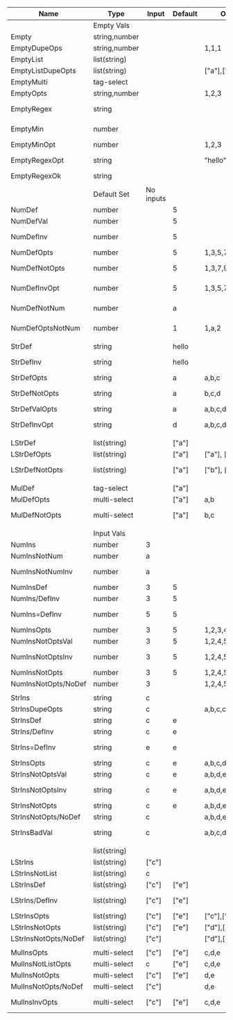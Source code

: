 | Name                 | Type          | Input     | Default | Options           | Validation | -> | Output | Optional | Error        |
|----------------------|---------------|-----------|---------|-------------------|------------|----|--------|----------|--------------|
|                      | Empty Vals    |           |         |                   |            |    |        |          |              |
| Empty                | string,number |           |         |                   |            |    | ""     | false    |              |
| EmptyDupeOps         | string,number |           |         | 1,1,1             |            |    |        |          | unique       |
| EmptyList            | list(string)  |           |         |                   |            |    | ""     | false    |              |
| EmptyListDupeOpts    | list(string)  |           |         | ["a"],["a"]       |            |    |        |          | unique       |
| EmptyMulti           | tag-select    |           |         |                   |            |    | ""     | false    |              |
| EmptyOpts            | string,number |           |         | 1,2,3             |            |    | ""     | false    |              |
| EmptyRegex           | string        |           |         |                   | world      |    |        |          | regex error  |
| EmptyMin             | number        |           |         |                   | 1-10       |    |        |          | 1 <  < 10    |
| EmptyMinOpt          | number        |           |         | 1,2,3             | 2-5        |    |        |          | 2 <  < 5     |
| EmptyRegexOpt        | string        |           |         | "hello","goodbye" | goodbye    |    |        |          | regex error  |
| EmptyRegexOk         | string        |           |         |                   | .*         |    | ""     | false    |              |
|                      |               |           |         |                   |            |    |        |          |              |
|                      | Default Set   | No inputs |         |                   |            |    |        |          |              |
| NumDef               | number        |           | 5       |                   |            |    | 5      | true     |              |
| NumDefVal            | number        |           | 5       |                   | 3-7        |    | 5      | true     |              |
| NumDefInv            | number        |           | 5       |                   | 10-        |    |        |          | 10 < 5 < 0   |
| NumDefOpts           | number        |           | 5       | 1,3,5,7           | 2-6        |    | 5      | true     |              |
| NumDefNotOpts        | number        |           | 5       | 1,3,7,9           | 2-6        |    |        |          | valid option |
| NumDefInvOpt         | number        |           | 5       | 1,3,5,7           | 6-10       |    |        |          | 6 < 5 < 10   |
| NumDefNotNum         | number        |           | a       |                   |            |    |        |          | a number     |
| NumDefOptsNotNum     | number        |           | 1       | 1,a,2             |            |    |        |          | a number     |
|                      |               |           |         |                   |            |    |        |          |              |
| StrDef               | string        |           | hello   |                   |            |    | hello  | true     |              |
| StrDefInv            | string        |           | hello   |                   | world      |    |        |          | regex error  |
| StrDefOpts           | string        |           | a       | a,b,c             |            |    | a      | true     |              |
| StrDefNotOpts        | string        |           | a       | b,c,d             |            |    |        |          | valid option |
| StrDefValOpts        | string        |           | a       | a,b,c,d,e,f       | [a-c]      |    | a      | true     |              |
| StrDefInvOpt         | string        |           | d       | a,b,c,d,e,f       | [a-c]      |    |        |          | regex error  |
|                      |               |           |         |                   |            |    |        |          |              |
| LStrDef              | list(string)  |           | ["a"]   |                   |            |    | ["a"]  | true     |              |
| LStrDefOpts          | list(string)  |           | ["a"]   | ["a"], ["b"]      |            |    | ["a"]  | true     |              |
| LStrDefNotOpts       | list(string)  |           | ["a"]   | ["b"], ["c"]      |            |    |        |          | valid option |
|                      |               |           |         |                   |            |    |        |          |              |
| MulDef               | tag-select    |           | ["a"]   |                   |            |    | ["a"]  | true     |              |
| MulDefOpts           | multi-select  |           | ["a"]   | a,b               |            |    | ["a"]  | true     |              |
| MulDefNotOpts        | multi-select  |           | ["a"]   | b,c               |            |    |        |          | valid option |
|                      |               |           |         |                   |            |    |        |          |              |
|                      | Input Vals    |           |         |                   |            |    |        |          |              |
| NumIns               | number        | 3         |         |                   |            |    | 3      | false    |              |
| NumInsNotNum         | number        | a         |         |                   |            |    | a      | false    |              |
| NumInsNotNumInv      | number        | a         |         |                   | 1-3        |    |        |          | 1 < a < 3    |
| NumInsDef            | number        | 3         | 5       |                   |            |    | 3      | true     |              |
| NumIns/DefInv        | number        | 3         | 5       |                   | 1-3        |    | 3      | true     |              |
| NumIns=DefInv        | number        | 5         | 5       |                   | 1-3        |    |        |          | 1 < 5 < 3    |
| NumInsOpts           | number        | 3         | 5       | 1,2,3,4,5         | 1-3        |    | 3      | true     |              |
| NumInsNotOptsVal     | number        | 3         | 5       | 1,2,4,5           | 1-3        |    | 3      | true     |              |
| NumInsNotOptsInv     | number        | 3         | 5       | 1,2,4,5           | 1-2        |    |        | true     | 1 < 3 < 2    |
| NumInsNotOpts        | number        | 3         | 5       | 1,2,4,5           |            |    | 3      | true     |              |
| NumInsNotOpts/NoDef  | number        | 3         |         | 1,2,4,5           |            |    | 3      | false    |              |
|                      |               |           |         |                   |            |    |        |          |              |
| StrIns               | string        | c         |         |                   |            |    | c      | false    |              |
| StrInsDupeOpts       | string        | c         |         | a,b,c,c           |            |    |        |          | unique       |
| StrInsDef            | string        | c         | e       |                   |            |    | c      | true     |              |
| StrIns/DefInv        | string        | c         | e       |                   | [a-c]      |    | c      | true     |              |
| StrIns=DefInv        | string        | e         | e       |                   | [a-c]      |    |        |          | regex error  |
| StrInsOpts           | string        | c         | e       | a,b,c,d,e         | [a-c]      |    | c      | true     |              |
| StrInsNotOptsVal     | string        | c         | e       | a,b,d,e           | [a-c]      |    | c      | true     |              |
| StrInsNotOptsInv     | string        | c         | e       | a,b,d,e           | [a-b]      |    |        |          | regex error  |
| StrInsNotOpts        | string        | c         | e       | a,b,d,e           |            |    | c      | true     |              |
| StrInsNotOpts/NoDef  | string        | c         |         | a,b,d,e           |            |    | c      | false    |              |
| StrInsBadVal         | string        | c         |         | a,b,c,d,e         | 1-10       |    |        |          | min cannot   |
|                      |               |           |         |                   |            |    |        |          |              |
|                      | list(string)  |           |         |                   |            |    |        |          |              |
| LStrIns              | list(string)  | ["c"]     |         |                   |            |    | ["c"]  | false    |              |
| LStrInsNotList       | list(string)  | c         |         |                   |            |    | c      | false    |              |
| LStrInsDef           | list(string)  | ["c"]     | ["e"]   |                   |            |    | ["c"]  | true     |              |
| LStrIns/DefInv       | list(string)  | ["c"]     | ["e"]   |                   | [a-c]      |    |        |          | regex cannot |
| LStrInsOpts          | list(string)  | ["c"]     | ["e"]   | ["c"],["d"],["e"] |            |    | ["c"]  | true     |              |
| LStrInsNotOpts       | list(string)  | ["c"]     | ["e"]   | ["d"],["e"]       |            |    | ["c"]  | true     |              |
| LStrInsNotOpts/NoDef | list(string)  | ["c"]     |         | ["d"],["e"]       |            |    | ["c"]  | false    |              |
|                      |               |           |         |                   |            |    |        |          |              |
| MulInsOpts           | multi-select  | ["c"]     | ["e"]   | c,d,e             |            |    | ["c"]  | true     |              |
| MulInsNotListOpts    | multi-select  | c         | ["e"]   | c,d,e             |            |    | c      | true     |              |
| MulInsNotOpts        | multi-select  | ["c"]     | ["e"]   | d,e               |            |    | ["c"]  | true     |              |
| MulInsNotOpts/NoDef  | multi-select  | ["c"]     |         | d,e               |            |    | ["c"]  | false    |              |
| MulInsInvOpts        | multi-select  | ["c"]     | ["e"]   | c,d,e             | [a-c]      |    |        |          | regex cannot |